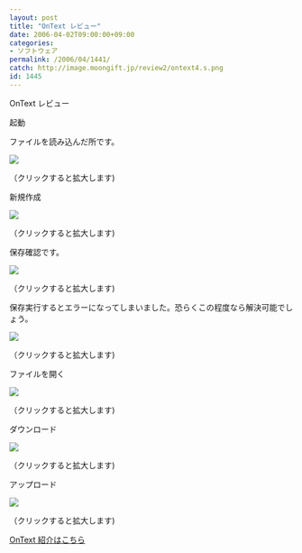```yaml
---
layout: post
title: "OnText レビュー"
date: 2006-04-02T09:00:00+09:00
categories:
- ソフトウェア
permalink: /2006/04/1441/
catch: http://image.moongift.jp/review2/ontext4.s.png
id: 1445
---
```

OnText レビュー  
<!--more-->

起動

  

ファイルを読み込んだ所です。

  

[![](http://image.moongift.jp/review2/ontext1.s.png)](http://image.moongift.jp/review2/ontext1.png)  
  
（クリックすると拡大します)

  

新規作成

  

[![](http://image.moongift.jp/review2/ontext2.s.png)](http://image.moongift.jp/review2/ontext2.png)  
  
（クリックすると拡大します)

  

保存確認です。

  

[![](http://image.moongift.jp/review2/ontext3.s.png)](http://image.moongift.jp/review2/ontext3.png)  
  
（クリックすると拡大します)

  

保存実行するとエラーになってしまいました。恐らくこの程度なら解決可能でしょう。

  

[![](http://image.moongift.jp/review2/ontext4.s.png)](http://image.moongift.jp/review2/ontext4.png)  
  
（クリックすると拡大します)

  

ファイルを開く

  

[![](http://image.moongift.jp/review2/ontext5.s.png)](http://image.moongift.jp/review2/ontext5.png)  
  
（クリックすると拡大します)

  

ダウンロード

  

[![](http://image.moongift.jp/review2/ontext6.s.png)](http://image.moongift.jp/review2/ontext6.png)  
  
（クリックすると拡大します)

  

アップロード

  

[![](http://image.moongift.jp/review2/ontext7.s.png)](http://image.moongift.jp/review2/ontext7.png)  
  
（クリックすると拡大します)

  

[OnText 紹介はこちら](http://oss.moongift.jp/intro/i-1437.html)


